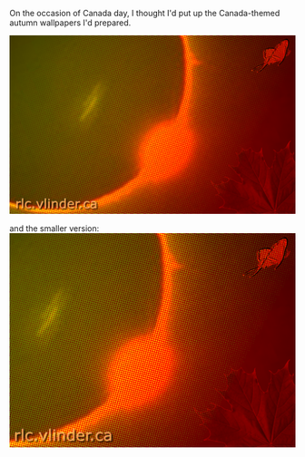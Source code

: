 On the occasion of Canada day, I thought I'd put up the Canada-themed autumn wallpapers I'd prepared.

<!--more-->

[![](/assets/2011/06/autumn-wallpaper.png)](/assets/2011/06/autumn-wallpaper.png)

and the smaller version:
[![](/assets/2011/06/autumn-wallpaper-small.png)](/assets/2011/06/autumn-wallpaper-small.png)